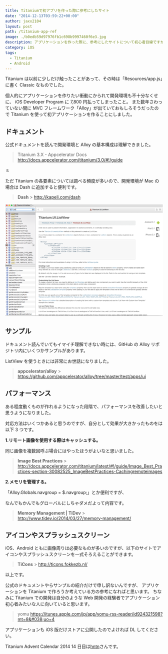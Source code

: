 ```yaml
---
title: Titaniumで初アプリを作った際に参考にしたサイト
date: "2014-12-13T03:59:22+00:00"
author: jaxx2104
layout: post
path: /titanium-app-ref
image: ./b0edb59d97976fb1c698b9997460f6e3.jpg
description: アプリケーションを作った際に、参考にしたサイトについて初心者目線ですが紹介したいと思います。
category: iOS
tags:
  - Titanium
  - Android
---
```


Titanium は以前に少しだけ触ったことがあって、その時は「Resources/app.js」に書く Classic なものでした。

個人的にアプリケーションを作りたい衝動にかられて開発環境も不十分なくせに、
iOS Developer Program に 7,800 円払ってしまったこと。
また数年さわっていない間に MVC フレームワーク「Alloy」が出ていておもしろそうだったので Titanium を使って初アプリケーションを作ることにしました。

## ドキュメント

公式ドキュメントを読んで開発環境と Alloy の基本構成は理解できました。

> Titanium 3.X - Appcelerator Docs
> http://docs.appcelerator.com/titanium/3.0/#!/guide

<!--more-->ｓ

ただ Titanium の各要素については調べる頻度が多いので、開発環境が Mac の場合は Dash に追加すると便利です。

> **Dash** > http://kapeli.com/dash

<img src="./d9cdc0c81a52b1a3f646be6d5ebd04e1.png" />

## サンプル

ドキュメント読んでいてもイマイチ理解できない時には、GitHub の Alloy リポジトリ内にいくつかサンプルがあります。

ListView を使うときには非常にお世話になりました。

> **appcelerator/alloy** > https://github.com/appcelerator/alloy/tree/master/test/apps/ui

## パフォーマンス

ある程度動くものが作れるようになった段階で、パフォーマンスを改善したいと思うようになりました。

対応方法はいくつかあると思うのですが、自分として効果が大きかったものをは以下 3 つです。

**1.リモート画像を使用する際はキャッシュする。**

同じ画像を複数回呼ぶ場合にはやったほうがよいなと思いました。

> **Image Best Practices** > http://docs.appcelerator.com/titanium/latest/#!/guide/Image_Best_Practices-section-30082525_ImageBestPractices-Cachingremoteimages

**2.メモリを管理する。**

「Alloy.Globals.navgroup = $.navgroup;」とか便利ですが、

なんでもかんでもグローバルにしちゃダメだよって内容です。

> **Memory Management | TiDev** > http://www.tidev.io/2014/03/27/memory-management/

## アイコンやスプラッシュスクリーン

iOS、Android ともに画像周りは必要なものが多いのですが、以下のサイトでアイコンやスプラッシュスクリーンを一式そろえることができます。

> **TiCons** > http://ticons.fokkezb.nl/

以上です。

公式のドキュメントやらサンプルの紹介だけで申し訳ないんですが、
アプリケーションを Titanium で作ろうか考えている方の参考になればと思います。
ちなみに Titanium での開発は自分のような Web 開発の経験者でアプリケーション初心者みたいな人に向いていると思います。

> yomu
> https://itunes.apple.com/jp/app/yomu-rss-reader/id924321598?mt=8&#038;uo=4

アプリケーションも iOS 版だけストアに公開したのでよければ DL してください。

Titanium Advent Calendar 2014 14 日目は<a href="http://qiita.com/hntn" title="http://qiita.com/hntn" target="_blank">hntn</a>さんです。
